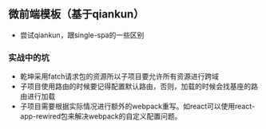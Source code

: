 ## 微前端模板（基于qiankun）

- 尝试qiankun，跟single-spa的一些区别

### 实战中的坑
- 乾坤采用fatch请求包的资源所以子项目要允许所有资源进行跨域
- 子项目使用路由的时候要记得配置默认路由，否则，加载的时候会找基座的路由进行加载
- 子项目需要根据实际情况进行额外的webpack重写。如react可以使用react-app-rewired包来解决webpack的自定义配置问题。
